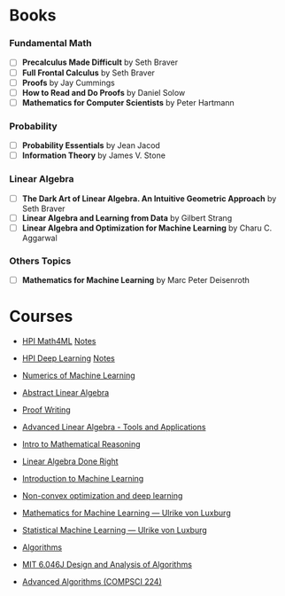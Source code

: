 # Books

### Fundamental Math

- [ ] **Precalculus Made Difficult** by Seth Braver
- [ ] **Full Frontal Calculus** by Seth Braver
- [ ] **Proofs** by Jay Cummings
- [ ] **How to Read and Do Proofs** by Daniel Solow
- [ ] **Mathematics for Computer Scientists** by Peter Hartmann
      
### Probability

- [ ] **Probability Essentials** by Jean Jacod
- [ ] **Information Theory** by James V. Stone

### Linear Algebra

- [ ] **The Dark Art of Linear Algebra. An Intuitive Geometric Approach** by Seth Braver
- [ ] **Linear Algebra and Learning from Data** by Gilbert Strang
- [ ] **Linear Algebra and Optimization for Machine Learning** by Charu C. Aggarwal
 
### Others Topics

- [ ] **Mathematics for Machine Learning** by Marc Peter Deisenroth

# Courses

- [HPI Math4ML](https://www.youtube.com/playlist?list=PLkxomGYFWp67infnvPmEcqyQqk0q6ntrY) [Notes]()
- [HPI Deep Learning](https://www.youtube.com/playlist?list=PLkxomGYFWp65K_TuG2vxsnzf84WdDHLk0) [Notes]()
- [Numerics of Machine Learning](https://www.youtube.com/playlist?list=PL05umP7R6ij2lwDdj7IkuHoP9vHlEcH0s)
- [Abstract Linear Algebra](https://www.youtube.com/playlist?list=PLVMgvCDIRy1wONAFFjMV9c0QaNuyfT5Gk)
- [Proof Writing](https://www.youtube.com/playlist?list=PLVMgvCDIRy1x00m7Oo9XzEkDDACeEK_m-)
- [Advanced Linear Algebra - Tools and Applications](https://www.youtube.com/playlist?list=PLoxJTbDttvt4p6zPSy_0zURsJV1kDCqw1)
- [Intro to Mathematical Reasoning](https://www.youtube.com/playlist?list=PLoxJTbDttvt5irjK-gD_bemI0IetyR7D6)
- [Linear Algebra Done Right](https://www.youtube.com/playlist?list=PLoxJTbDttvt7ny0WEJHWw6-0Sjx7EImIQ)
- [Introduction to Machine Learning ](https://www.youtube.com/playlist?list=PL05umP7R6ij35ShKLDqccJSDntugY4FQT)
- [Non-convex optimization and deep learning](https://www.youtube.com/playlist?list=PLpuGiWaHpPC2LBwHTYZM4Z48WeLVnTTko)
- [Mathematics for Machine Learning — Ulrike von Luxburg](https://www.youtube.com/playlist?list=PL05umP7R6ij1a6KdEy8PVE9zoCv6SlHRS)
- [Statistical Machine Learning — Ulrike von Luxburg](https://www.youtube.com/playlist?list=PL05umP7R6ij2XCvrRzLokX6EoHWaGA2cC)

- [Algorithms](https://www.youtube.com/playlist?list=PLDN4rrl48XKpZkf03iYFl-O29szjTrs_O)
- [MIT 6.046J Design and Analysis of Algorithms](https://www.youtube.com/playlist?list=PLUl4u3cNGP6317WaSNfmCvGym2ucw3oGp)
- [Advanced Algorithms (COMPSCI 224)](https://www.youtube.com/playlist?list=PL2SOU6wwxB0uP4rJgf5ayhHWgw7akUWSf)


